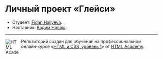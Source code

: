 # Личный проект «Глейси»

* Студент: [Fidan Hajiyeva](https://up.htmlacademy.ru/htmlcss/28/user/1482853).
* Наставник: [Вадим Новаш](https://up.htmlacademy.ru/htmlcss/28/user/8589).

---

<a href="https://htmlacademy.ru/intensive/htmlcss"><img align="left" width="50" height="50" alt="HTML Academy" src="https://up.htmlacademy.ru/static/img/intensive/htmlcss/logo-for-github-2.png"></a>

Репозиторий создан для обучения на профессиональном онлайн‑курсе «[HTML и CSS, уровень 1](https://htmlacademy.ru/intensive/htmlcss)» от [HTML Academy](https://htmlacademy.ru).
